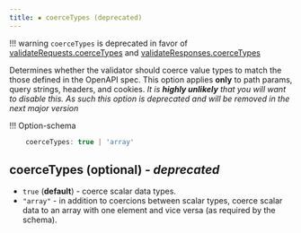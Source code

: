 ```yaml
---
title: ▪️ coerceTypes (deprecated)
---
```


!!! warning
    `coerceTypes` is deprecated in favor of [validateRequests.coerceTypes](usage-validate-requests.md) and [validateResponses.coerceTypes](usage-validate-responses.md)

Determines whether the validator should coerce value types to match the those defined in the OpenAPI spec. This option applies **only** to path params, query strings, headers, and cookies. _It is **highly unlikely** that you will want to disable this. As such this option is deprecated and will be removed in the next major version_

!!! Option-schema
```javascript
    coerceTypes: true | 'array'
```

## coerceTypes (optional) - _deprecated_

- `true` (**default**) - coerce scalar data types.
- `"array"` - in addition to coercions between scalar types, coerce scalar data to an array with one element and vice versa (as required by the schema).